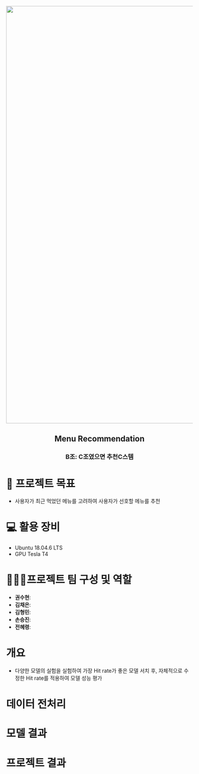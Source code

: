 <p align="center"><img width="1127" alt="image" src="https://user-images.githubusercontent.com/61443621/194583950-aa8dc14a-c1e8-496a-8f60-2f1e0c8da71d.png"></p>

<div align="center">

  
## Menu Recommendation
### B조: C조였으면 추천C스템
  
</div>

# 💫 프로젝트 목표
- 사용자가 최근 먹었던 메뉴를 고려하여 사용자가 선호할 메뉴를 추천

# 💻 활용 장비
- Ubuntu 18.04.6 LTS
- GPU Tesla T4

# 🏃🏃‍♂️프로젝트 팀 구성 및 역할
- **권수현**: 
- **김채은**: 
- **김형민**:
- **손승진**:
- **전혜령**: 

# 개요
- 다양한 모델의 실험을 실험하여 가장 Hit rate가 좋은 모델 서치 후, 자체적으로 수정한 Hit rate를 적용하여 모델 성능 평가

# 데이터 전처리

# 모델 결과 

# 프로젝트 결과
